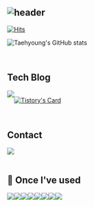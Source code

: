 <div align="left">
  
![header](https://capsule-render.vercel.app/api?type=waving&height=300&section=header&text=Welcome!&fontSize=70&animation=fadeIn&color=0:f236f5,50:c9a2f9,100:3fcaf6&fontColor=ffffff)
---
  
[![Hits](https://hits.seeyoufarm.com/api/count/incr/badge.svg?url=https%3A%2F%2Fgithub.com%2Fyahoth&count_bg=%23CECECE&title_bg=%23555555&icon=github.svg&icon_color=%23E7E7E7&title=GITHUB&edge_flat=false)](https://hits.seeyoufarm.com)


![Taehyoung's GitHub stats](https://github-readme-stats.vercel.app/api?username=yahoth&title_color=ffffff&text_color=ffffff&count_private=true&theme=ambient_gradient)

 
<br>

## Tech Blog
<div style="display:flex; flex-direction:row;">
    <a href="https://easyhomputer.tistory.com">
        <img src="https://img.shields.io/badge/Tistory-000000?style=for-the-badge&logo=Tistory&logoColor=white"> 
    </a>
  
[![Tistory's Card](https://github-readme-tistory-card.vercel.app/api?name=yahoth&theme=default)](https://easyhomputer.tistory.com)
</div><br>

 
## Contact
<div style="display:flex; flex-direction:row;">
    <a href="mailto:jintaihung@gmail.com">
        <img src="https://img.shields.io/badge/Gmail-EA4335?style=for-the-badge&logo=Gmail&logoColor=white"> 
    </a>
</div><br>



    
## 🔨 Once I've used
<div style="display:flex; flex-direction:row;">
<img src="https://img.shields.io/badge/Swift-F05138?style=for-the-badge&logo=Swift&logoColor=white"> 
    <img src="https://img.shields.io/badge/xcode-147EFB?style=for-the-badge&logo=Xcode&logoColor=white"> 
    <img src="https://img.shields.io/badge/github-181717?style=for-the-badge&logo=github&logoColor=white"> 
    <img src="https://img.shields.io/badge/figma-F24E1E?style=for-the-badge&logo=figma&logoColor=white"> 
    <img src="https://img.shields.io/badge/firebase-FFCA28?style=for-the-badge&logo=firebase&logoColor=white"> 
    <img src="https://img.shields.io/badge/realm-39477F?style=for-the-badge&logo=realm&logoColor=white">
    <br>
    <img src="https://img.shields.io/badge/postman-FF6C37?style=for-the-badge&logo=postman&logoColor=white"> 
    <img src="https://img.shields.io/badge/jirasoftware-0052CC?style=for-the-badge&logo=jirasoftware&logoColor=white"> 
    <br>
</div><br>
</div>